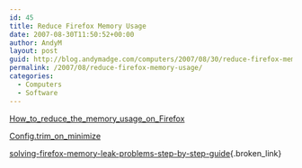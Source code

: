 ```yaml
---
id: 45
title: Reduce Firefox Memory Usage
date: 2007-08-30T11:50:52+00:00
author: AndyM
layout: post
guid: http://blog.andymadge.com/computers/2007/08/30/reduce-firefox-memory-usage/
permalink: /2007/08/reduce-firefox-memory-usage/
categories:
  - Computers
  - Software
---
```

[How\_to\_reduce\_the\_memory\_usage\_on_Firefox](http://www.zolved.com/synapse/view_content/24939/How_to_reduce_the_memory_usage_on_Firefox)

[Config.trim\_on\_minimize](http://kb.mozillazine.org/Config.trim_on_minimize)

[solving-firefox-memory-leak-problems-step-by-step-guide](http://techgurls.blorc.com/2006/04/06/solving-firefox-memory-leak-problems-step-by-step-guide/){.broken_link}